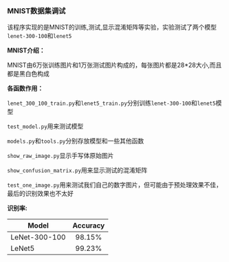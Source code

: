 ### MNIST数据集调试

该程序实现的是MNIST的训练,测试,显示混淆矩阵等实验，实验测试了两个模型```lenet-300-100```和```lenet5```

**MNIST介绍：**

MNIST由6万张训练图片和1万张测试图片构成的，每张图片都是28*28大小,而且都是黑白色构成

**各函数作用：**

```lenet_300_100_train.py```和```lenet5_train.py```分别训练```lenet-300-100```和```lenet5```模型

```test_model.py```用来测试模型

```models.py```和```tools.py```分别存放模型和一些其他函数

```show_raw_image.py```显示手写体原始图片

```show_confusion_matrix.py```用来显示测试的混淆矩阵

```test_one_image.py```用来测试我们自己的数字图片，但可能由于预处理效果不佳，最后的识别效果也不太好

**识别率:**

| Model                 | Accuracy   | 
| -------------         |:----------:| 
| LeNet-300-100         | 98.15%     | 
| LeNet5                | 99.23%     |  


